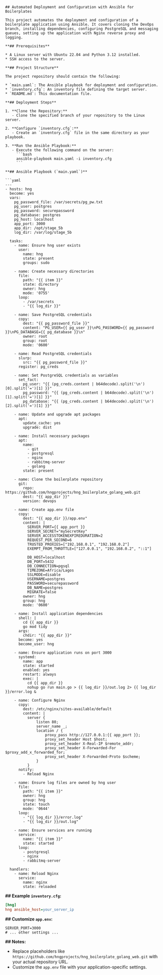 ```
## Automated Deployment and Configuration with Ansible for Boilerplates

This project automates the deployment and configuration of a boilerplate application using Ansible. It covers cloning the DevOps branch, installing dependencies, configuring PostgreSQL and messaging queues, setting up the application with Nginx reverse proxy and logging.

**## Prerequisites**

* A Linux server with Ubuntu 22.04 and Python 3.12 installed.
* SSH access to the server.

**## Project Structure**

The project repository should contain the following:

* `main.yaml`: The Ansible playbook for deployment and configuration.
* `inventory.cfg`: An inventory file defining the target server.
* `README.md`: This documentation file.

**## Deployment Steps**

1. **Clone the Repository:**
   - Clone the specified branch of your repository to the Linux server.

2. **Configure `inventory.cfg`:**
   - Create an `inventory.cfg` file in the same directory as your playbook.

3. **Run the Ansible Playbook:**
   - Execute the following command on the server:
     ```bash
     ansible-playbook main.yaml -i inventory.cfg
     ```

**## Ansible Playbook (`main.yaml`)**

```yaml
---
- hosts: hng
  become: yes
  vars:
    pg_password_file: /var/secrets/pg_pw.txt
    pg_user: postgres
    pg_password: securepassword
    pg_database: postgres
    pg_host: localhost
    app_port: 3000
    app_dir: /opt/stage_5b
    log_dir: /var/log/stage_5b

  tasks:
    - name: Ensure hng user exists
      user:
        name: hng
        state: present
        groups: sudo

    - name: Create necessary directories
      file:
        path: "{{ item }}"
        state: directory
        owner: hng
        mode: '0755'
      loop:
        - /var/secrets
        - "{{ log_dir }}"

    - name: Save PostgreSQL credentials
      copy:
        dest: "{{ pg_password_file }}"
        content: "PG_USER={{ pg_user }}\nPG_PASSWORD={{ pg_password }}\nPG_DATABASE={{ pg_database }}\n"
        owner: root
        group: root
        mode: '0600'

    - name: Read PostgreSQL credentials
      slurp:
        src: "{{ pg_password_file }}"
      register: pg_creds

    - name: Set PostgreSQL credentials as variables
      set_fact:
        pg_user: "{{ (pg_creds.content | b64decode).split('\n')[0].split('=')[1] }}"
        pg_password: "{{ (pg_creds.content | b64decode).split('\n')[1].split('=')[1] }}"
        pg_database: "{{ (pg_creds.content | b64decode).split('\n')[2].split('=')[1] }}"

    - name: Update and upgrade apt packages
      apt:
        update_cache: yes
        upgrade: dist

    - name: Install necessary packages
      apt:
        name:
          - git
          - postgresql
          - nginx
          - rabbitmq-server
          - golang
        state: present

    - name: Clone the boilerplate repository
      git:
        repo: https://github.com/hngprojects/hng_boilerplate_golang_web.git
        dest: "{{ app_dir }}"
        version: devops

    - name: Create app.env file
      copy:
        dest: "{{ app_dir }}/app.env"
        content: |
          SERVER_PORT={{ app_port }}
          SERVER_SECRET="mySecretKey"
          SERVER_ACCESSTOKENEXPIREDURATION=2
          REQUEST_PER_SECOND=6
          TRUSTED_PROXIES=["192.168.0.1", "192.168.0.2"]
          EXEMPT_FROM_THROTTLE=["127.0.0.1", "192.168.0.2", "::1"]

          DB_HOST=localhost
          DB_PORT=5432
          DB_CONNECTION=pgsql
          TIMEZONE=Africa/Lagos
          SSLMODE=disable
          USERNAME=postgres
          PASSWORD=securepassword
          DB_NAME=postgres
          MIGRATE=false
        owner: hng
        group: hng
        mode: '0600'

    - name: Install application dependencies
      shell: |
        cd {{ app_dir }}
        go mod tidy
      args:
        chdir: "{{ app_dir }}"
      become: yes
      become_user: hng

    - name: Ensure application runs on port 3000
      systemd:
        name: app
        state: started
        enabled: yes
        restart: always
        exec: |
          cd {{ app_dir }}
          nohup go run main.go > {{ log_dir }}/out.log 2> {{ log_dir }}/error.log &

    - name: Configure Nginx
      copy:
        dest: /etc/nginx/sites-available/default
        content: |
          server {
              listen 80;
              server_name _;
              location / {
                  proxy_pass http://127.0.0.1:{{ app_port }};
                  proxy_set_header Host $host;
                  proxy_set_header X-Real-IP $remote_addr;
                  proxy_set_header X-Forwarded-For $proxy_add_x_forwarded_for;
                  proxy_set_header X-Forwarded-Proto $scheme;
              }
          }
      notify:
        - Reload Nginx

    - name: Ensure log files are owned by hng user
      file:
        path: "{{ item }}"
        owner: hng
        group: hng
        state: touch
        mode: '0644'
      loop:
        - "{{ log_dir }}/error.log"
        - "{{ log_dir }}/out.log"

    - name: Ensure services are running
      service:
        name: "{{ item }}"
        state: started
      loop:
        - postgresql
        - nginx
        - rabbitmq-server

  handlers:
    - name: Reload Nginx
      service:
        name: nginx
        state: reloaded

```

**## Example `inventory.cfg`:**

```ini
[hng]
hng ansible_host=your_server_ip
```

**## Customize `app.env`:**

```
SERVER_PORT=3000
# ... other settings ...
```

**## Notes:**

* Replace placeholders like `https://github.com/hngprojects/hng_boilerplate_golang_web.git` with your actual repository URL.
* Customize the `app.env` file with your application-specific settings.
